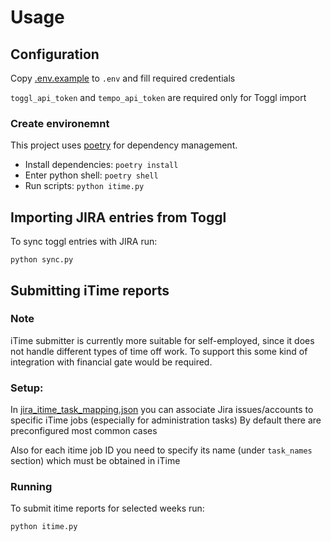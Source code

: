 # Usage

## Configuration

Copy [.env.example](.env.example) to `.env` and fill required credentials

`toggl_api_token` and `tempo_api_token` are required only for Toggl import

### Create environemnt

This project uses [poetry](https://python-poetry.org/docs/) for dependency management.

- Install dependencies: `poetry install`
- Enter python shell: `poetry shell`
- Run scripts: `python itime.py`

## Importing JIRA entries from Toggl

To sync toggl entries with JIRA run:

`python sync.py`

## Submitting iTime reports

### Note
iTime submitter is currently more suitable for self-employed, 
since it does not handle different types of time off work.
To support this some kind of integration with financial gate would be required.

### Setup:
In [jira_itime_task_mapping.json](jira_itime_task_mapping.json) you can associate Jira issues/accounts to specific iTime jobs (especially for administration tasks)
By default there are preconfigured most common cases

Also for each itime job ID you need to specify its name (under `task_names` section) which must be obtained in iTime

### Running
To submit itime reports for selected weeks run:

`python itime.py`